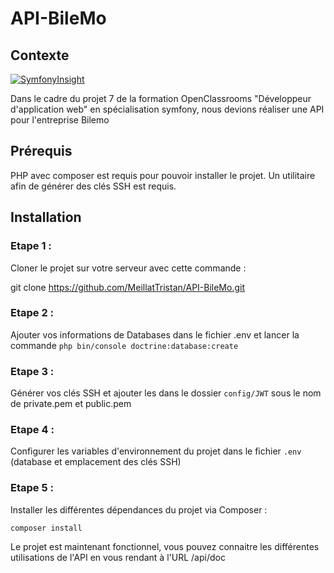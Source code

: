 # API-BileMo

## Contexte

[![SymfonyInsight](https://insight.symfony.com/projects/e41230ed-3cc1-40f7-9ab6-5e66fc6bef7f/mini.svg)](https://insight.symfony.com/projects/e41230ed-3cc1-40f7-9ab6-5e66fc6bef7f)

Dans le cadre du projet 7 de la formation OpenClassrooms "Développeur d'application web" en spécialisation symfony, nous devions réaliser une API pour l'entreprise Bilemo

## Prérequis
PHP avec composer est requis pour pouvoir installer le projet. Un utilitaire afin de générer des clés SSH est requis.

## Installation
### Etape 1 :
Cloner le projet sur votre serveur avec cette commande :

git clone https://github.com/MeillatTristan/API-BileMo.git

### Etape 2 :
Ajouter vos informations de Databases dans le fichier .env et lancer la commande ``` php bin/console doctrine:database:create ```

### Etape 3 :
Générer vos clés SSH et ajouter les dans le dossier ``` config/JWT ``` sous le nom de private.pem et public.pem

### Etape 4 :
Configurer les variables d'environnement du projet dans le fichier ```.env``` (database et emplacement des clés SSH)

### Etape 5 :
Installer les différentes dépendances du projet via Composer :

```
composer install
```

Le projet est maintenant fonctionnel, vous pouvez connaitre les différentes utilisations de l'API en vous rendant à l'URL /api/doc
